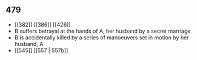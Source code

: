 ## 479
- [[382]] [[386]] [[426]] 
- B suffers betrayal at the hands of A, her husband by a secret marriage
- B is accidentally killed by a series of manoeuvers set in motion by her husband, A
- [[545]] [[557 | 557b]] 

